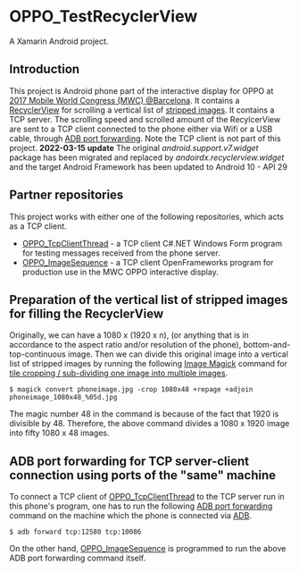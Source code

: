 # OPPO_TestRecyclerView
A Xamarin Android project.

## Introduction
This project is Android phone part of the interactive display for OPPO at [2017 Mobile World Congress (MWC) @Barcelona](http://ioiocreative.com/projects/oppo). It contains a [RecyclerView](https://developer.android.com/reference/android/support/v7/widget/RecyclerView) for scrolling a vertical list of [stripped images](#preparation-of-the-vertical-list-of-stripped-images-for-filling-the-recyclerview). It contains a TCP server. The scrolling speed and scrolled amount of the RecylcerView are sent to a TCP client connected to the phone either via Wifi or a USB cable, through [ADB port forwarding](#adb-port-forwarding-for-tcp-server-client-connection-using-ports-of-the-same-machine). Note the TCP client is not part of this project.
**2022-03-15 update**
The original *android.support.v7.widget* package has been migrated and replaced by *andoirdx.recyclerview.widget* and the target Android Framework has been updated to Android 10 - API 29


## Partner repositories
This project works with either one of the following repositories, which acts as a TCP client.
* [OPPO_TcpClientThread](https://github.com/ioio-creative/OPPO_TcpClientThread) - a TCP client C#.NET Windows Form program for testing messages received from the phone server.
* [OPPO_ImageSequence](https://github.com/ioio-creative/OPPO_ImageSequence) - a TCP client OpenFrameworks program for production use in the MWC OPPO interactive display.

## Preparation of the vertical list of stripped images for filling the RecyclerView
Originally, we can have a 1080 x (1920 x n), (or anything that is in accordance to the aspect ratio and/or resolution of the phone), bottom-and-top-continuous image. Then we can divide this original image into a vertical list of stripped images by running the following [Image Magick](https://imagemagick.org/index.php) command for [tile cropping / sub-dividing one image into multiple images](http://www.imagemagick.org/Usage/crop/#crop_tile).
```
$ magick convert phoneimage.jpg -crop 1080x48 +repage +adjoin phoneimage_1080x48_%05d.jpg
```
The magic number 48 in the command is because of the fact that 1920 is divisible by 48. Therefore, the above command divides a 1080 x 1920 image into fifty 1080 x 48 images.

## ADB port forwarding for TCP server-client connection using ports of the "same" machine
To connect a TCP client of [OPPO_TcpClientThread](#partner-repositories) to the TCP server run in this phone's program, one has to run the following [ADB port forwarding](https://blog.usejournal.com/adb-port-forwarding-and-reversing-d2bc71835d43) command on the machine which the phone is connected via [ADB](https://developer.android.com/studio/command-line/adb).
```
$ adb forward tcp:12580 tcp:10086
```

On the other hand, [OPPO_ImageSequence](#partner-repositories) is programmed to run the above ADB port forwarding command itself.